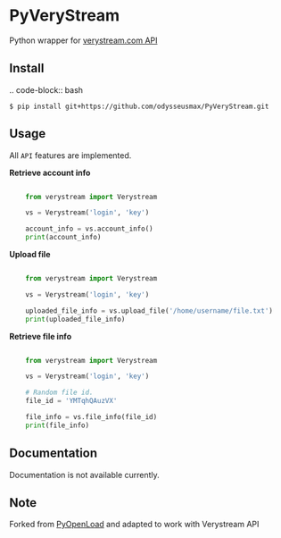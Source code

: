 # PyVeryStream

Python wrapper for [verystream.com API](https://api.verystream.com/ "Verystream API")

## Install

.. code-block:: bash

    $ pip install git+https://github.com/odysseusmax/PyVeryStream.git


## Usage


All `API` features are implemented.

**Retrieve account info**

``` python

    from verystream import Verystream

    vs = Verystream('login', 'key')

    account_info = vs.account_info()
    print(account_info)
```


**Upload file**

``` python

    from verystream import Verystream

    vs = Verystream('login', 'key')

    uploaded_file_info = vs.upload_file('/home/username/file.txt')
    print(uploaded_file_info)
 ```


**Retrieve file info**

``` python

    from verystream import Verystream

    vs = Verystream('login', 'key')

    # Random file id.
    file_id = 'YMTqhQAuzVX'

    file_info = vs.file_info(file_id)
    print(file_info)
```

## Documentation


Documentation is not available currently.

## Note


Forked from [PyOpenLoad](https://github.com/mohan3d/PyOpenload) and adapted to work with Verystream API
